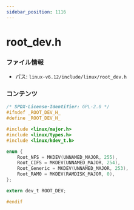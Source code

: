 ```yaml
---
sidebar_position: 1116
---
```

# root_dev.h

### ファイル情報

- パス: `linux-v6.12/include/linux/root_dev.h`

### コンテンツ

```h
/* SPDX-License-Identifier: GPL-2.0 */
#ifndef _ROOT_DEV_H_
#define _ROOT_DEV_H_

#include <linux/major.h>
#include <linux/types.h>
#include <linux/kdev_t.h>

enum {
	Root_NFS = MKDEV(UNNAMED_MAJOR, 255),
	Root_CIFS = MKDEV(UNNAMED_MAJOR, 254),
	Root_Generic = MKDEV(UNNAMED_MAJOR, 253),
	Root_RAM0 = MKDEV(RAMDISK_MAJOR, 0),
};

extern dev_t ROOT_DEV;

#endif

```
